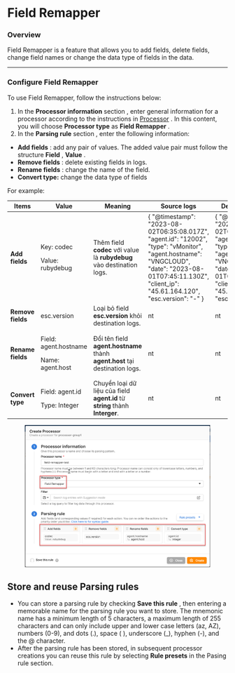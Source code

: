 # Field Remapper

### Overview

Field Remapper is a feature that allows you to add fields, delete fields, change field names or change the data type of fields in the data.

***

### Configure Field Remapper

To use Field Remapper, follow the instructions below:

1. In the **Processor information** section , enter general information for a processor according to the instructions in [Processor](https://docs-vngcloud-vn.translate.goog/vng-cloud-document/v/vn/vmonitor/dashboards/logs/lam-viec-voi-log-pipeline/processor) . In this content, you will choose **Processor type** as **Field Remapper** .
2. In the **Parsing rule** section , enter the following information:

* **Add fields** : add any pair of values. The added value pair must follow the structure **Field** , **Value** .
* **Remove fields** : delete existing fields in logs.
* **Rename fields** : change the name of the field.
* **Convert type:** change the data type of fields

For example:

<table data-full-width="true"><thead><tr><th>Items</th><th>Value</th><th>Meaning</th><th>Source logs</th><th>Destination logs</th></tr></thead><tbody><tr><td><strong>Add fields</strong></td><td><p>Key: codec</p><p>Value: rubydebug</p></td><td>Thêm field <strong>codec</strong> với value là <strong>rubydebug</strong> vào destination logs.</td><td>{ "@timestamp": "2023-08-02T06:35:08.017Z", "agent.id": "12002", "type": "vMonitor", "agent.hostname": "VNGCLOUD", "date": "2023-08-01T07:45:11.130Z", "client_ip": "45.61.164.120", "esc.version": "-" }</td><td>{ "@timestamp": "2023-08-02T06:35:08.017Z", "agent.id": "12002", "type": "vMonitor", "agent.hostname": "VNGCLOUD", "date": "2023-08-01T07:45:11.130Z", "client_ip": "45.61.164.120", "esc.version": "-" }</td></tr><tr><td><strong>Remove fields</strong></td><td>esc.version</td><td>Loại bỏ field <strong>esc.version</strong> khỏi destination logs.</td><td>nt</td><td>nt</td></tr><tr><td><strong>Rename fields</strong></td><td><p>Field: agent.hostname</p><p>Name: agent.host</p></td><td>Đổi tên field <strong>agent.hostname</strong> thành <strong>agent.host</strong> tại destination logs.</td><td>nt</td><td>nt</td></tr><tr><td><strong>Convert type</strong></td><td><p>Field: agent.id</p><p>Type: Integer</p></td><td>Chuyển loại dữ liệu của field <strong>agent.id</strong> từ <strong>string</strong> thành <strong>Interger</strong>.</td><td>nt</td><td>nt</td></tr></tbody></table>

<figure><img src="../../../../../.gitbook/assets/image (4) (1) (1).png" alt=""><figcaption></figcaption></figure>

## Store and reuse Parsing rules <a href="#luu-tru-va-tai-su-dung-parsing-rule" id="luu-tru-va-tai-su-dung-parsing-rule"></a>

* You can store a parsing rule by checking **Save this rule** , then entering a memorable name for the parsing rule you want to store. The mnemonic name has a minimum length of 5 characters, a maximum length of 255 characters and can only include upper and lower case letters (az, AZ), numbers (0-9), and dots (.), space ( ), underscore (\_), hyphen (-), and the @ character.
* After the parsing rule has been stored, in subsequent processor creations you can reuse this rule by selecting **Rule presets** in the Pasing rule section.
